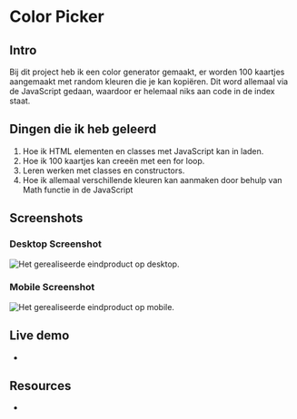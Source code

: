 # Color Picker

## Intro
Bij dit project heb ik een color generator gemaakt, er worden 100 kaartjes aangemaakt met random kleuren die je kan kopiëren. Dit word allemaal via de JavaScript gedaan, waardoor er helemaal niks aan code in de index staat.

## Dingen die ik heb geleerd
1. Hoe ik HTML elementen en classes met JavaScript kan in laden.
2. Hoe ik 100 kaartjes kan creeën met een for loop.
3. Leren werken met classes en constructors.
4. Hoe ik allemaal verschillende kleuren kan aanmaken door behulp van Math functie in de JavaScript

## Screenshots

### Desktop Screenshot
![Het gerealiseerde eindproduct op desktop.]()

### Mobile Screenshot
![Het gerealiseerde eindproduct op mobile.]()

## Live demo
-

## Resources
-